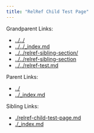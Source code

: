 ```yaml
---
title: "RelRef Child Test Page"
---
```


Grandparent Links:

* [../../](../../)
* [../../_index.md](../../_index.md)
* [../../relref-sibling-section/](../../relref-sibling-section/)
* [../../relref-sibling-section](../../relref-sibling-section)
* [../../relref-test.md](../../relref-test.md)

Parent Links:

* [../](../)
* [../_index.md](../_index.md)

Sibling Links:

* [./relref-child-test-page.md](./relref-child-test-page.md)
* [./_index.md](./_index.md)